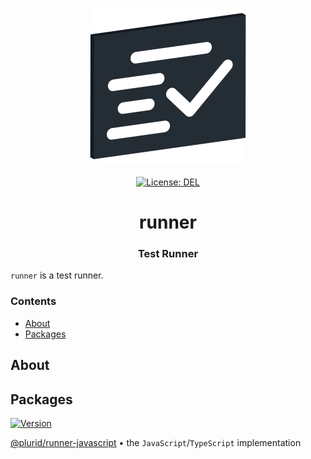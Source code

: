 <p align="center">
    <img src="https://raw.githubusercontent.com/plurid/runner/master/about/identity/runner-logo.png" height="250px">
    <br />
    <br />
    <a target="_blank" href="https://github.com/plurid/runner/blob/master/LICENSE">
        <img src="https://img.shields.io/badge/license-DEL-blue.svg?colorB=1380C3&style=for-the-badge" alt="License: DEL">
    </a>
</p>



<h1 align="center">
    runner
</h1>


<h3 align="center">
    Test Runner
</h3>



`runner` is a test runner.

### Contents

+ [About](#about)
+ [Packages](#packages)



## About





## Packages

<a target="_blank" href="https://www.npmjs.com/package/@plurid/runner">
    <img src="https://img.shields.io/npm/v/@plurid/runner.svg?logo=npm&colorB=1380C3&style=for-the-badge" alt="Version">
</a>

[@plurid/runner-javascript][runner-javascript] • the `JavaScript`/`TypeScript` implementation

[runner-javascript]: https://github.com/plurid/runner/tree/master/packages/runner-javascript
